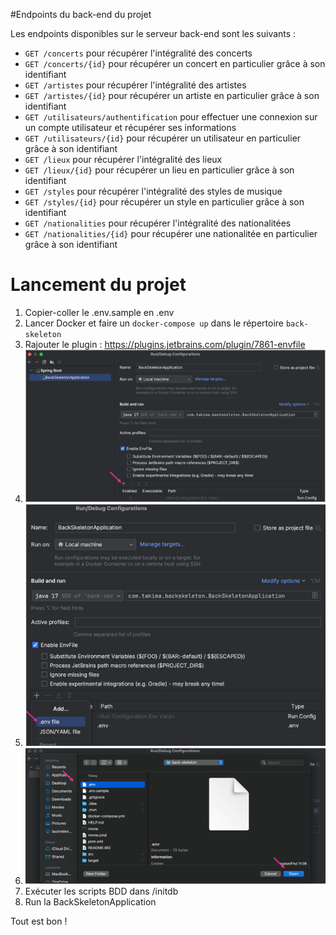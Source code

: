 #Endpoints du back-end du projet

Les endpoints disponibles sur le serveur back-end sont les suivants :
  - `GET /concerts` pour récupérer l'intégralité des concerts
  - `GET /concerts/{id}` pour récupérer un concert en particulier grâce à son identifiant
  - `GET /artistes` pour récupérer l'intégralité des artistes
  - `GET /artistes/{id}` pour récupérer un artiste en particulier grâce à son identifiant
  - `GET /utilisateurs/authentification` pour effectuer une connexion sur un compte utilisateur et récupérer ses informations
  - `GET /utilisateurs/{id}` pour récupérer un utilisateur en particulier grâce à son identifiant
  - `GET /lieux` pour récupérer l'intégralité des lieux
  - `GET /lieux/{id}` pour récupérer un lieu en particulier grâce à son identifiant
  - `GET /styles` pour récupérer l'intégralité des styles de musique
  - `GET /styles/{id}` pour récupérer un style en particulier grâce à son identifiant
  - `GET /nationalities` pour récupérer l'intégralité des nationalitées
  - `GET /nationalities/{id}` pour récupérer une nationalitée en particulier grâce à son identifiant

# Lancement du projet

1. Copier-coller le .env.sample en .env
2. Lancer Docker et faire un `docker-compose up` dans le répertoire `back-skeleton`
3. Rajouter le plugin : https://plugins.jetbrains.com/plugin/7861-envfile
4. <img src="img-readme/img.png">
5. <img src="img-readme/img_1.png">
6. <img src="img-readme/img_2.png">
7. Exécuter les scripts BDD dans /initdb
8. Run la BackSkeletonApplication

Tout est bon !
